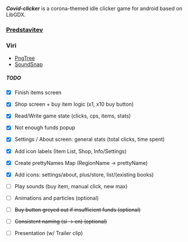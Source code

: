 ***Covid-clicker*** is a corona-themed idle clicker game for android based on LibGDX.

### [Predstavitev](https://docs.google.com/presentation/d/1hW9Upxf4II_DvXJMZYJ_hl8anfyjyNgI8Nr2Rr5KXy8/edit?usp=sharing)

### Viri
* [PngTree](https://pngtree.com/)
* [SoundSnap](www.soundsnap.com)

##### TODO
* [x] Finish items screen
* [x] Shop screen + buy item logic (x1, x10 buy button)
* [x] Read/Write game state (clicks, cps, items, stats)
* [x] Not enough funds popup
* [x] Settings / About screen: general stats (total clicks, time spent)
* [x] Add icon labels (Item List, Shop, Info/Settings)
* [x] Create prettyNames Map (RegionName -> prettyName)
* [x] Add icons: settings/about, plus/store, list/(existing books)

* [ ] Play sounds (buy item, manual click, new max)
* [ ] Animations and particles (optional)

* [ ] ~~Buy button greyed out if insufficient funds (optional)~~
* [ ] ~~Consistent naming (si -> en) (optional)~~

* [ ] Presentation (w/ Trailer clip)
